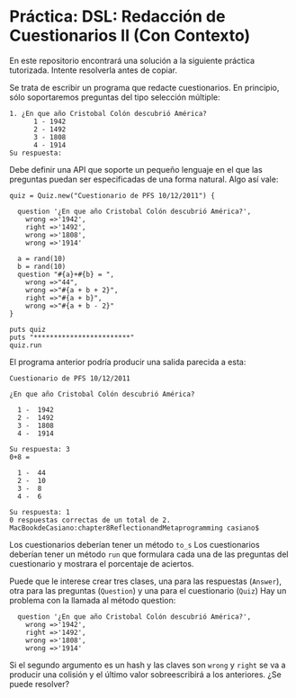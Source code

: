 Práctica: DSL: Redacción de Cuestionarios II (Con Contexto)
============================

En este repositorio encontrará una solución a la siguiente práctica tutorizada.
Intente resolverla antes de copiar.

Se trata de escribir un programa que redacte cuestionarios. En principio, sólo soportaremos preguntas del tipo selección múltiple:

    1. ¿En que año Cristobal Colón descubrió América?
          1 - 1942
          2 - 1492
          3 - 1808
          4 - 1914
    Su respuesta:

Debe definir una API que soporte un pequeño lenguaje en el que las preguntas puedan ser especificadas de una forma natural. Algo así vale:

    quiz = Quiz.new("Cuestionario de PFS 10/12/2011") {

      question '¿En que año Cristobal Colón descubrió América?',
        wrong =>'1942',
        right =>'1492',
        wrong =>'1808',
        wrong =>'1914'
      
      a = rand(10)
      b = rand(10)
      question "#{a}+#{b} = ",
        wrong =>"44",
        wrong =>"#{a + b + 2}",
        right =>"#{a + b}",
        wrong =>"#{a + b - 2}"
    }

    puts quiz
    puts "************************"
    quiz.run

El programa anterior podría producir una salida parecida a esta:

    Cuestionario de PFS 10/12/2011

    ¿En que año Cristobal Colón descubrió América?

      1 -  1942
      2 -  1492
      3 -  1808
      4 -  1914

    Su respuesta: 3
    0+8 = 

      1 -  44
      2 -  10
      3 -  8
      4 -  6

    Su respuesta: 1
    0 respuestas correctas de un total de 2.
    MacBookdeCasiano:chapter8ReflectionandMetaprogramming casiano$

Los cuestionarios deberían tener un método `to_s`
Los cuestionarios deberían tener un método `run` que formulara cada una de las preguntas del cuestionario y mostrara el porcentaje de aciertos.

Puede que le interese crear tres clases, una para las respuestas (`Answer`), otra para las preguntas (`Question`) y una para el cuestionario (`Quiz`)
Hay un problema con la llamada al método question:

      question '¿En que año Cristobal Colón descubrió América?',
        wrong =>'1942',
        right =>'1492',
        wrong =>'1808',
        wrong =>'1914'

Si el segundo argumento es un hash y las claves son `wrong` y `right` se va a producir una colisión y el último valor sobreescribirá a los anteriores. ¿Se puede resolver?

